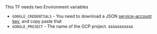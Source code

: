 This TF needs two Environment variables

- `GOOGLE_CREDENTIALS` - You need to download a JSON [service-account key](https://cloud.google.com/iam/docs/creating-managing-service-account-keys#creating_service_account_keys), and copy paste that
- `GOOGLE_PROJECT` - The name of the GCP project.
sssssssssss